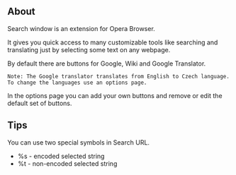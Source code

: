 ## About

Search window is an extension for Opera Browser.

It gives you quick access to many customizable tools like searching and translating just by selecting some text on any webpage.

By default there are buttons for Google, Wiki and Google Translator.

```
Note: The Google translator translates from English to Czech language. To change the languages use an options page.
```

In the options page you can add your own buttons and remove or edit the default set of buttons.


## Tips

You can use two special symbols in Search URL.

  * %s - encoded selected string
  * %t - non-encoded selected string